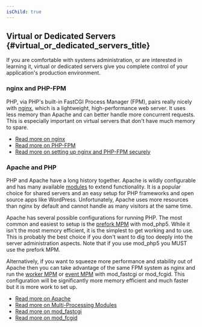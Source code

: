 ```yaml
---
isChild: true
---
```


## Virtual or Dedicated Servers {#virtual_or_dedicated_servers_title}

If you are comfortable with systems administration, or are interested in learning it, virtual or dedicated servers give you complete control of your application's production environment.

### nginx and PHP-FPM

PHP, via PHP's built-in FastCGI Process Manager (FPM), pairs really nicely with [nginx](http://nginx.org), which is a lightweight, high-performance web server. It uses less memory than Apache and can better handle more concurrent requests. This is especially important on virtual servers that don't have much memory to spare.

* [Read more on nginx](http://nginx.org)
* [Read more on PHP-FPM](http://php.net/manual/en/install.fpm.php)
* [Read more on setting up nginx and PHP-FPM securely](https://nealpoole.com/blog/2011/04/setting-up-php-fastcgi-and-nginx-dont-trust-the-tutorials-check-your-configuration/)

### Apache and PHP

PHP and Apache have a long history together. Apache is wildly configurable and has many available [modules](http://httpd.apache.org/docs/2.4/mod/) to extend functionality. It is a popular choice for shared servers and an easy setup for PHP frameworks and open source apps like WordPress. Unfortunately, Apache uses more resources than nginx by default and cannot handle as many visitors at the same time.

Apache has several possible configurations for running PHP. The most common and easiest to setup is the [prefork MPM](http://httpd.apache.org/docs/2.4/mod/prefork.html) with mod_php5. While it isn't the most memory efficient, it is the simplest to get working and to use. This is probably the best choice if you don't want to dig too deeply into the server administration aspects.  Note that if you use mod_php5 you MUST use the prefork MPM.

Alternatively, if you want to squeeze more performance and stability out of Apache then you can take advantage of the same FPM system as nginx and run the [worker MPM](http://httpd.apache.org/docs/2.4/mod/worker.html) or [event MPM](http://httpd.apache.org/docs/2.4/mod/event.html) with mod_fastcgi or mod_fcgid. This configuration will be significantly more memory efficient and much faster but it is more work to set up.

* [Read more on Apache](http://httpd.apache.org/)
* [Read more on Multi-Processing Modules](http://httpd.apache.org/docs/2.4/mod/mpm_common.html)
* [Read more on mod_fastcgi](http://www.fastcgi.com/mod_fastcgi/docs/mod_fastcgi.html)
* [Read more on mod_fcgid](http://httpd.apache.org/mod_fcgid/)
